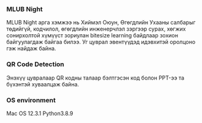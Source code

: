 ### MLUB Night 
MLUB Night арга хэмжээ нь Хиймэл Оюун, Өгөгдлийн Ухааны салбарыг төдийгүй, кодчилол, өгөгдлийн инженерчлэл зэргээр сурах, хөгжих сонирхолтой хүмүүст зориулан bitesize learning байдлаар зохион байгуулагдаж байгаа билээ. Уг цуврал эвентүүдэд идэвхитэй оролцоно гэж найдаж байна.

### QR Code Detection
Энэхүү цувралаар QR кодны талаар бэлтгэсэн код болон PPT-ээ та бүхэнтэй хуваалцаж байна.


### OS environment
Mac OS 12.3.1
Python3.8.9